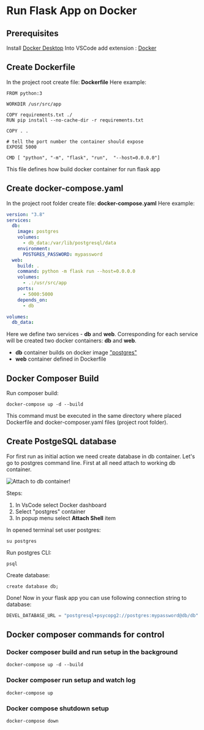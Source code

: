 # Run Flask App on Docker

## Prerequisites

Install [Docker Desktop](https://docs.docker.com/get-docker/)
Into VSCode add extension : [Docker](https://marketplace.visualstudio.com/items?itemName=ms-azuretools.vscode-docker)


## Create Dockerfile
In the project root create file: **Dockerfile**
Here example:
```
FROM python:3

WORKDIR /usr/src/app

COPY requirements.txt ./
RUN pip install --no-cache-dir -r requirements.txt

COPY . .

# tell the port number the container should expose
EXPOSE 5000

CMD [ "python", "-m", "flask", "run",  "--host=0.0.0.0"]
```
This file defines how build docker container for run flask app

## Create docker-compose.yaml
In the project root folder create file: **docker-compose.yaml**
Here example:
```yaml
version: "3.8"
services:
  db:
    image: postgres
    volumes:
      - db_data:/var/lib/postgresql/data
    environment:
      POSTGRES_PASSWORD: mypassword
  web:
    build: .
    command: python -m flask run --host=0.0.0.0
    volumes:
      - .:/usr/src/app
    ports:
      - 5000:5000
    depends_on:
      - db

volumes:
  db_data:
```
Here we define two services - **db** and **web**.
Corresponding for each service will be created two docker containers: **db** and **web**.
- **db** container builds on docker image ["postgres"](https://hub.docker.com/_/postgres)
- **web** container defined in Dockerfile

## Docker Composer Build
Run composer build:
```
docker-compose up -d --build
```
This command must be executed in the same directory where placed Dockerfile and docker-composer.yaml files (project root folder).

## Create PostgeSQL database
For first run as initial action we need create database in db container.
Let's go to postgres command line. First at all need attach to working db container.

![Attach to db container!](img/attach_postgres.png "Attach to db container")

Steps:
1. In VsCode select Docker dashboard
2. Select "postgres" container
3. In popup menu select **Attach Shell** item

In opened terminal set user postgres:
```
su postgres
```
Run postgres CLI:
```
psql
```
Create database:
```
create database db;
```
Done! Now in your flask app you can use following connection string to database:
```python
DEVEL_DATABASE_URL = "postgresql+psycopg2://postgres:mypassword@db/db"
```

## Docker composer commands for control

### Docker composer build and run setup in the background
```
docker-compose up -d --build
```
### Docker composer run setup and watch log
```
docker-compose up
```

### Docker compose shutdown setup
```
docker-compose down
```
